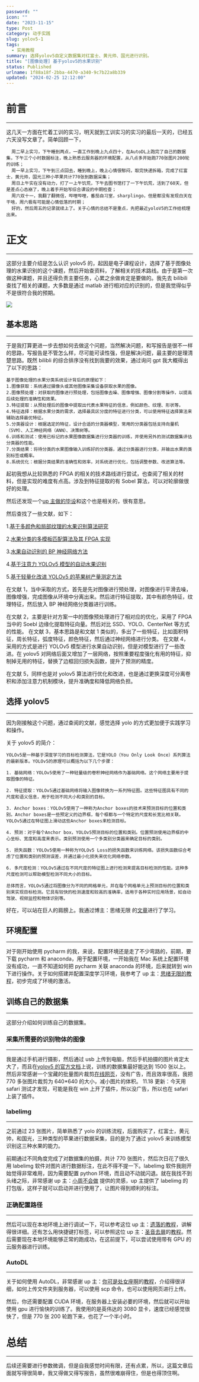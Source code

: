 ```yaml
---
password: ""
icon: ""
date: "2023-11-15"
type: Post
category: 动手实践
slug: yolov5-1
tags:
  - 实用教程
summary: 选择yolov5自定义数据集对红富士、黄元帅、国光进行识别。
title: "[图像处理] 基于yolov5的水果识别"
status: Published
urlname: 1f88a18f-2bba-4470-a340-9c7b22a8b339
updated: "2024-02-25 12:12:00"
---
```


# 前言

---

这几天一方面在忙着工训的实习，明天就到工训实习的实习的最后一天的，已经五六天没写文章了。简单回顾一下，

```text
  周二早上实习，下午睡到两点，一直工作到晚上九点四十，在AutoDL上跑完了自己的数据集，下午三个小时数据标注，晚上熟悉云服务器的环境配置，从八点多开始跑770张图片200轮的训练；
  周一早上实习，下午到三点回去，睡到晚上，晚上心情很郁闷，取完快递拆箱，完成了红富士，黄元帅，国光三种小苹果共计770张到数据采集；
  周日上午实在没有动力，打了一上午饥荒，下午去图书馆打了一下午饥荒，活到了60天，但是差点心态崩了，晚上着手开始写综合课设的中期检查；
  周六双十一，我翻了翻微信，哔哩哔哩，番茄自习室，sharplingo，但是都没有发现白天在干啥，周六极有可能是心情低落的时期；
  好的，然后周五的记录就续上了。关于心情的总结不是重点，先把最近yoloV5的工作给梳理出来。
```

# 正文

---

这部分主要介绍是怎么认识 yolov5 的，起因是电子课程设计，选择了基于图像处理的水果识别的这个课题，然后开始查资料，了解相关的技术路线。由于是第一次做这种课题，并且还得负责主要任务，心累之余做肯定是要做的。我先去 bilibili 查找了相关的课题，大多数是通过 matlab 进行相对应的识别的，但是我觉得似乎不是很符合我的预期。

![](https://bu.dusays.com/2023/11/15/65547538298c7.png)

## 基本思路

---

于是我打算更进一步去想如何去做这个问题，当然解决问题，和写报告是很不一样的思路，写报告是不管怎么样，尽可能可读性强，但是解决问题，最主要的是理清楚思路。既然 bilibli 的综合排序没有找到我要的效果，通过询问 gpt 我大概得出了以下的思路：

```text
基于图像处理的水果分类系统设计背后的原理如下：
1.图像获取：系统通过摄像头或其他图像采集设备获取水果的图像。
2.图像预处理：对获取的图像进行预处理，包括图像去噪、图像增强、图像分割等操作，以提高后续处理的准确性和效果。
3.特征提取：从预处理后的图像中提取出代表水果特征的信息，例如颜色、纹理、形状等。
4.特征选择：根据水果分类的需求，选择最具区分度的特征进行分类，可以使用特征选择算法来辅助选择最优特征。
5.分类器设计：根据选定的特征，设计合适的分类器模型，常用的分类器包括支持向量机（SVM）、人工神经网络（ANN）、决策树等。
6.训练和测试：使用已标记的水果图像数据集进行分类器的训练，并使用另外的测试数据集评估分类器的性能。
7.分类结果：将待分类的水果图像输入训练好的分类器，通过分类器进行分类，并输出水果的类别标签或概率。
8.系统优化：根据分类结果的准确性和效率，对系统进行优化，包括调整参数、改进算法等。
```

起初我想从比较熟悉的 FPGA 的相关的技术路线进行尝试，也查阅了相关的材料，但是实现的难度有点高。涉及到特征提取的有 Sobel 算法，可以对轮廓做很好的处理。

然后还发现一个[up 主做的毕设](https://www.bilibili.com/video/BV1rs4y1X7bE/?spm_id_from=333.337.search-card.all.click&vd_source=237e295a40d7aaea043ead8c0d2c78ab)和这个也是相关的，很有意思。

然后查找了一些文献，如下：

1.[基于多颜色和局部纹理的水果识别算法研究](http://cloud.matrixcore.top/s/BxpMf7ceWiMbpyY)

2.[水果分类的多模板匹配算法及其 FPGA 实现](http://cloud.matrixcore.top/s/Y8ey2oj99pKee6g)

3.[水果自动识别的 BP 神经网络方法](http://cloud.matrixcore.top/s/nFgerGYRqZZy8b3)

4.[基于注意力 YOLOv5 模型的自动水果识别](http://cloud.matrixcore.top/s/exaX3dNwfn4jgbZ)

5.[基于轻量化改进 YOLOv5 的苹果树产量测定方法](http://cloud.matrixcore.top/s/ecDHTxi8N3SjD4T)

在文献 1，当中采取的方式，首先是先对图像进行预处理，对图像进行平滑去噪，图像增强，完成图像从环境中分离出来。然后进行特征提取，其中有颜色特征，纹理特征，然后放入 BP 神经网络分类器进行训练。

在文献 2，主要是针对方案一中的图像预处理进行了相对应的优化，采用了 FPGA 当中的 Soebl 边缘化提取特征向量。然后对比 SSD、YOLO、CenterNet 等方式的性能。
在文献 3，基本思路是和文献 1 类似的，多出了一些特征，比如面积特征，周长特征，弧度特征，颜色特征，然后通过神经网络进行分类。
在文献 4，采用的方式是进行 YOLOv5 模型进行水果自动识别，但是对模型进行了一些改进。在 yolov5 对网络后面又增加了一层网络，按照重要程度强化有用的特征，抑制掉无用的特征，替换了边框回归损失函数，提升了预测的精度。

在文献 5，同样也是对 yolov5 算法进行优化和改进，也是通过更换深度可分离卷积和添加注意力机制模块，提升准确度和降低网络负担。

## 选择 yolov5

---

因为刚接触这个问题，通过查阅的文献，感觉选择 yolo 的方式更加便于实践学习和操作。

关于 yolov5 的简介：

```text
YOLOv5是一种基于深度学习的目标检测算法，它是YOLO（You Only Look Once）系列算法的最新版本。YOLOv5的原理可以概括为以下几个步骤：

1. 基础网络：YOLOv5使用了一种轻量级的卷积神经网络作为基础网络。这个网络主要用于提取图像的特征。

2. 特征提取：YOLOv5通过基础网络将输入图像转换为一系列特征图。这些特征图具有不同的尺度和语义信息，用于检测不同大小和类别的目标。

3. Anchor boxes：YOLOv5使用了一种称为Anchor boxes的技术来预测目标的位置和类别。Anchor boxes是一些预定义的边界框，每个框都与一个特定的尺度和长宽比相关联。YOLOv5通过在特征图上滑动这些Anchor boxes来检测目标。

4. 预测：对于每个Anchor box，YOLOv5预测目标的位置和类别。位置预测使用边界框的中心坐标、宽度和高度来表示。类别预测使用一个多类别分类器来确定目标的类别。

5. 损失函数：YOLOv5使用一种称为YOLOv5 Loss的损失函数来训练网络。该损失函数综合考虑了位置和类别的预测误差，并通过最小化损失来优化网络参数。

6. 多尺度检测：YOLOv5通过在不同尺度的特征图上进行检测来提高目标检测的性能。这种多尺度检测可以帮助模型检测不同大小的目标。

总体而言，YOLOv5通过将图像分为不同的网格单元，并在每个网格单元上预测目标的位置和类别来实现目标检测。它具有较快的检测速度和较高的准确率，适用于各种实时应用场景，如自动驾驶、视频监控和物体识别等。
```

好在，可以站在巨人的肩膀上。我通过博主：思绪无限 的[文章](https://www.cnblogs.com/sixuwuxian/p/17372580.html)进行了学习。

## 环境配置

---

对于刚开始使用 pycharm 的我，来说，配置环境还是走了不少弯路的，前期，要下载 pycharm 和 anaconda，用于配置环境，一开始我在 Mac 系统上配置环境没有成功，一直不知道如何把 pycharm 关联 anaconda 的环境，后来就转到 win 下进行操作。关于如何搭建并配置深度学习环境，我参考了 up 主：[思绪无限的教程](https://www.bilibili.com/video/BV1Hg4y1t78v/?spm_id_from=333.999.0.0&vd_source=237e295a40d7aaea043ead8c0d2c78ab)，初步完成了环境的激活。

## 训练自己的数据集

---

这部分介绍如何训练自己的数据集。

### 采集所需要的识别物体的图像

---

我是通过手机进行摄影，然后通过 usb 上传到电脑，然后手机拍摄的图片肯定太大了，而且在[yolov5 的官方文档](https://docs.ultralytics.com/yolov5/)上说，训练的数据集最好能达到 1500 张以上。然后非常感谢一个宝藏的批量图片裁剪[在线网页](https://uutool.cn/img-clip-batch/)，没有广告，而且效率很高，我把 770 多张图片裁剪为 640\*640 的大小，减小图片的体积。
11.18 更新：今天用 safari 测试才发现，可能是我在 win 上开了插件，所以没广告，所以也在 safari 上装了插件。

### labelimg

---

之前通过 23 张图片，简单熟悉了 yolo 的训练流程，后面购买了，红富士，黄元帅，和国光，三种类型的苹果进行数据采集，目的是为了通过 yolov5 来训练模型识别这三种水果的能力。

前期通过不同角度完成了对数据集的拍摄，共计 770 张图片，然后次日花了很久用 labelimg 软件对图片进行数据标注，在此不得不提一下。labelimg 软件我刚开始觉得非常难用，因为需要配置 python 环境，而且动不动就闪退。就在我找不到头绪之际，非常感谢 up 主：[小周不会做](https://www.bilibili.com/video/BV1Xh4y1574N/?spm_id_from=333.880.my_history.page.click&vd_source=237e295a40d7aaea043ead8c0d2c78ab) 提供的灵感，up 主提供了 labelimg 的打包版，这样子就可以启动并进行使用了，让图片得到顺利的标注。

### 正确配置路径

---

然后可以现在本地环境上进行调试一下，可以参考这位 up 主：[遗落的教程](https://www.bilibili.com/video/BV1f94y1R7a4/?spm_id_from=333.880.my_history.page.click&vd_source=237e295a40d7aaea043ead8c0d2c78ab)，讲解得很详细。还有怎么用快捷键打标签，可以参照这位 up 主：[圣音去扉](https://space.bilibili.com/471665566)的[教程](https://www.bilibili.com/video/BV1rT411f7Up/?spm_id_from=333.880.my_history.page.click&vd_source=237e295a40d7aaea043ead8c0d2c78ab)。然后需要现在本地环境能够正常的跑成功，在这前提下，可以尝试使用带有 GPU 的云服务器进行训练。

### AutoDL

---

关于如何使用 AutoDL，非常感谢 up 主：[你可是处女座啊](https://space.bilibili.com/21060026)的[教程](https://www.bilibili.com/video/BV13s4y1V7b4/?spm_id_from=333.880.my_history.page.click&vd_source=237e295a40d7aaea043ead8c0d2c78ab)，介绍得很详细，如何上传文件夹到服务器，可以使用 scp 命令，也可以使用网页进行上传。

然后，你还需要配置 CUDA 环境，在服务器上安装必要的环境，然后就可以开始使用 gpu 进行愉快的训练了。我使用的是英伟达的 3080 显卡，速度已经感觉很快了，但是 770 张 200 轮跑下来，也花了一个半小时。

# 总结

---

后续还需要进行参数微调，但是自我感觉时间有限，还有点累，所以，这篇文章后面就写得很简单，我又得做又得写报告，虽然很难崩得住，但是也得顶住啊。
